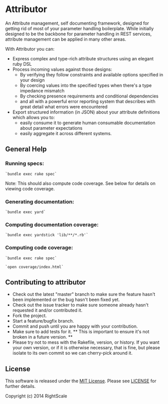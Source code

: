 # Attributor

An Attribute management, self documenting framework, designed for getting rid of most of your parameter handling boilerplate.
While initially designed to be the backbone for parameter handling in REST services, attribute management can be applied in many other areas.

With Attributor you can:
* Express complex and type-rich attribute structures using an elegant ruby DSL
* Process incoming values against those designs:
    * By verifying they follow constraints and available options specified in your design
    * By coercing values into the specified types when there's a type impedance mismatch
    * By checking presence requirements and conditional dependencies
    * and all with a powerful error reporting system that describes with great detail what errors were encountered
* Export structured information (in JSON) about your attribute definitions which allows you to:
    * easily consume it to generate human consumable documentation about parameter expectations
    * easily aggregate it across different systems.


## General Help

### Running specs:

    `bundle exec rake spec`

Note: This should also compute code coverage. See below for details on viewing code coverage.

### Generating documentation:

    `bundle exec yard`

### Computing documentation coverage:

    `bundle exec yardstick 'lib/**/*.rb'`

### Computing code coverage:

    `bundle exec rake spec`

    `open coverage/index.html`


## Contributing to attributor

* Check out the latest "master" branch to make sure the feature hasn't been
  implemented or the bug hasn't been fixed yet.
* Check out the issue tracker to make sure someone already hasn't requested it
  and/or contributed it.
* Fork the project.
* Start a feature/bugfix branch.
* Commit and push until you are happy with your contribution.
* Make sure to add tests for it.
  ** This is important to ensure it's not broken in a future version. **
* Please try not to mess with the Rakefile, version, or history.
  If you want your own version, or if it is otherwise necessary, that is fine,
  but please isolate to its own commit so we can cherry-pick around it.



## License

This software is released under the [MIT License](http://www.opensource.org/licenses/MIT). Please see  [LICENSE](LICENSE) for further details.

Copyright (c) 2014 RightScale
